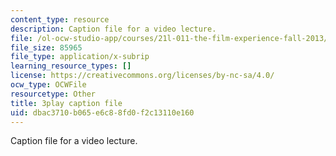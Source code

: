 ```yaml
---
content_type: resource
description: Caption file for a video lecture.
file: /ol-ocw-studio-app/courses/21l-011-the-film-experience-fall-2013/dbac3710b065e6c88fd0f2c13110e160_LFOsw1Vccac.srt
file_size: 85965
file_type: application/x-subrip
learning_resource_types: []
license: https://creativecommons.org/licenses/by-nc-sa/4.0/
ocw_type: OCWFile
resourcetype: Other
title: 3play caption file
uid: dbac3710-b065-e6c8-8fd0-f2c13110e160
---
```

Caption file for a video lecture.